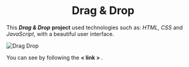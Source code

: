 <h1 align = "center" > Drag & Drop </h1>


This ***Drag & Drop***  **project** used technologies such as: *HTML*, *CSS* and *JavaScript*, with a beautiful user interface. 

   
![Drag Drop](https://user-images.githubusercontent.com/56721591/154790962-d070ce38-1d23-46b0-b95a-166608bb36c8.jpg)


You can see by following the **<a src="https://jsfiddle.net/KAHRAMON/o6g40nLm/8/"> < link > </a>**. 


